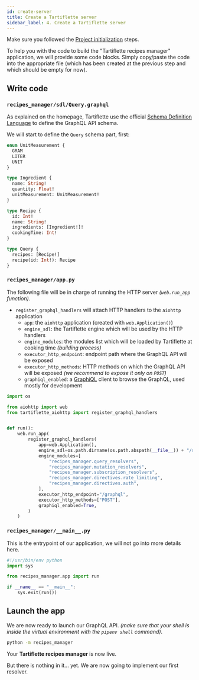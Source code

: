 ```yaml
---
id: create-server
title: Create a Tartiflette server
sidebar_label: 4. Create a Tartiflette server
---
```


Make sure you followed the [Project initialization](./install-tartiflette.md) steps.

To help you with the code to build the "Tartiflette recipes manager" application, we will provide some code blocks. Simply copy/paste the code into the appropriate file (which has been created at the previous step and which should be empty for now).

## Write code

### `recipes_manager/sdl/Query.graphql`

As explained on the homepage, Tartiflette use the official [Schema Definition Language](https://graphql.org/learn/schema/) to define the GraphQL API schema.

We will start to define the `Query` schema part, first:
```graphql
enum UnitMeasurement {
  GRAM
  LITER
  UNIT
}

type Ingredient {
  name: String!
  quantity: Float!
  unitMeasurement: UnitMeasurement!
}

type Recipe {
  id: Int!
  name: String!
  ingredients: [Ingredient!]!
  cookingTime: Int!
}

type Query {
  recipes: [Recipe!]
  recipe(id: Int!): Recipe
}
```

### `recipes_manager/app.py`

The following file will be in charge of running the HTTP server _(`web.run_app` function)_.

* `register_graphql_handlers` will attach HTTP handlers to the `aiohttp` application
  * `app`: the `aiohttp` application (created with `web.Application()`)
  * `engine_sdl`: the Tartiflette engine which will be used by the HTTP handlers
  * `engine_modules`: the modules list which will be loaded by Tartiflette at cooking time _(building process)_
  * `executor_http_endpoint`: endpoint path where the GraphQL API will be exposed
  * `executor_http_methods`: HTTP methods on which the GraphQL API will be exposed _(we recommend to expose it only on `POST`)_
  * `graphiql_enabled`: a [GraphiQL](https://github.com/graphql/graphiql) client to browse the GraphQL, used mostly for development

```python
import os

from aiohttp import web
from tartiflette_aiohttp import register_graphql_handlers


def run():
    web.run_app(
        register_graphql_handlers(
            app=web.Application(),
            engine_sdl=os.path.dirname(os.path.abspath(__file__)) + "/sdl",
            engine_modules=[
                "recipes_manager.query_resolvers",
                "recipes_manager.mutation_resolvers",
                "recipes_manager.subscription_resolvers",
                "recipes_manager.directives.rate_limiting",
                "recipes_manager.directives.auth",
            ],
            executor_http_endpoint="/graphql",
            executor_http_methods=["POST"],
            graphiql_enabled=True,
        )
    )
```

### `recipes_manager/__main__.py`

This is the entrypoint of our application, we will not go into more details here.

```python
#!/usr/bin/env python
import sys

from recipes_manager.app import run

if __name__ == "__main__":
    sys.exit(run())
```

## Launch the app

We are now ready to launch our GraphQL API. _(make sure that your shell is inside the virtual environment with the `pipenv shell` command)_.

```bash
python -m recipes_manager
```

Your **Tartiflette recipes manager** is now live.

But there is nothing in it... yet. We are now going to implement our first resolver.
